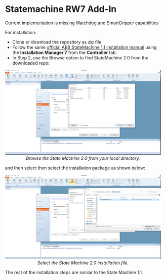 # Statemachine RW7 Add-In

Current implementation is missing Watchdog and SmartGripper capabilities

For installation:
- Clone or download the repository as zip file
- Follow the same [official ABB StateMachine 1.1 installation manual](https://robotapps.blob.core.windows.net/appreferences/docs/cd504500-80e2-4cb6-9419-c60ea4ad6d56UserManual.pdf) using the **Installation Manager 7** from the **Controller** tab.
- In Step 2, use the Browse option to find StateMachine 2.0 from the downloaded repo:
<p align="center">
  <img src="docs/images/browse_state_machine_2_0_0.png">
  <br>
  <i>Browse the State Machine 2.0 from your local directory.</i>
</p>
and then select then select the installation package as shown below:
<p align="center">
  <img src="docs/images/select_open_statemachine_2_0_0.png">
  <br>
  <i>Select the State Machine 2.0 installation file.</i>
</p>

The rest of the installation steps are similar to the State Machine 1.1.
